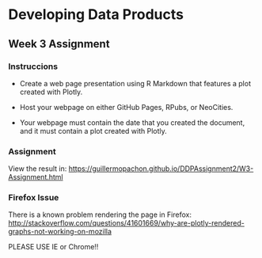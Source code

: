 # Developing Data Products

## Week 3 Assignment

### Instruccions

- Create a web page presentation using R Markdown that features a plot created with Plotly.

- Host your webpage on either GitHub Pages, RPubs, or NeoCities. 

- Your webpage must contain the date that you created the document, and it must contain a plot created with Plotly.

### Assignment

View the result in: https://guillermopachon.github.io/DDPAssignment2/W3-Assignment.html

### Firefox Issue

There is a known problem rendering the page in Firefox: http://stackoverflow.com/questions/41601669/why-are-plotly-rendered-graphs-not-working-on-mozilla

PLEASE USE IE or Chrome!!